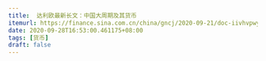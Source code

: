 ```yaml
---
title:  达利欧最新长文：中国大周期及其货币
itemurl: https://finance.sina.com.cn/china/gncj/2020-09-21/doc-iivhvpwy8038347.shtml
date: 2020-09-28T16:53:00.461175+08:00
tags: [货币]
draft: false
---
```

